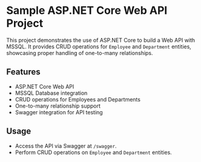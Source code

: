 # Sample ASP.NET Core Web API Project

This project demonstrates the use of ASP.NET Core to build a Web API with MSSQL. It provides CRUD operations for `Employee` and `Department` entities, showcasing proper handling of one-to-many relationships.

## Features
- ASP.NET Core Web API
- MSSQL Database integration
- CRUD operations for Employees and Departments
- One-to-many relationship support
- Swagger integration for API testing

## Usage

- Access the API via Swagger at `/swagger`.
- Perform CRUD operations on `Employee` and `Department` entities.

